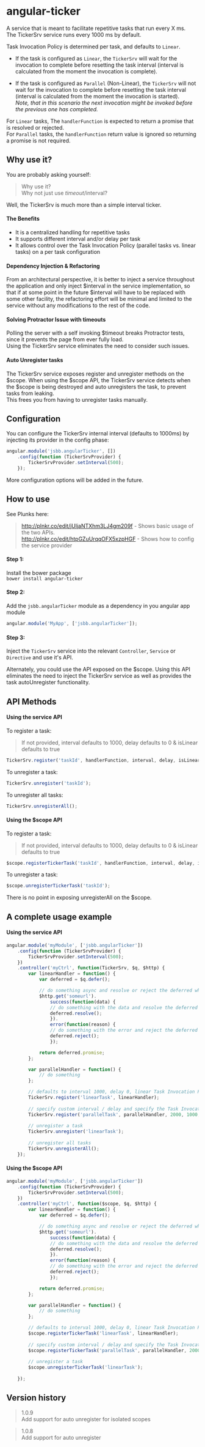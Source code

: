 # angular-ticker

A service that is meant to facilitate repetitive tasks that run every X ms.  
The TickerSrv service runs every 1000 ms by default.

Task Invocation Policy is determined per task, and defaults to `Linear`.

* If the task is configured as `Linear`, the `TickerSrv` will wait for the invocation to complete before 
resetting the task interval (interval is calculated from the moment the invocation is complete).

* If the task is configured as `Parallel` (Non-Linear), the `TickerSrv` will not wait for the invocation to complete before resetting the task interval (interval is calculated from the moment the invocation is started).  
*Note, that in this scenario the next invocation might be invoked before the previous one has completed.*

For `Linear` tasks, The `handlerFunction` is expected to return a promise that is resolved or rejected.  
For `Parallel` tasks, the `handlerFunction` return value is ignored so returning a promise is not required. 

## Why use it?

You are probably asking yourself:  
> Why use it?  
> Why not just use $timeout/$interval?  

Well, the TickerSrv is much more than a simple interval ticker.  
#### The Benefits
* It is a centralized handling for repetitive tasks  
* It supports different interval and/or delay per task  
* It allows control over the Task Invocation Policy (parallel tasks vs. linear tasks) on a per task configuration  

#### Dependency Injection & Refactoring
From an architectural perspective, it is better to inject a service throughout the application and only inject $interval in the service implementation, so that if at some point in the future $interval will have to be replaced with some other facility, the refactoring effort will be minimal and limited to the service without any modifications to the rest of the code.

#### Solving Protractor Issue with timeouts
Polling the server with a self invoking $timeout breaks Protractor tests, since it prevents the page from ever fully load.  
Using the TickerSrv service eliminates the need to consider such issues. 

#### Auto Unregister tasks
The TickerSrv service exposes register and unregister methods on the $scope. When using the $scope API, the TickerSrv service detects when 
the $scope is being destroyed and auto unregisters the task, to prevent tasks from leaking.  
This frees you from having to unregister tasks manually.

## Configuration

You can configure the TickerSrv internal interval (defaults to 1000ms) by injecting its provider in the config phase:

```javascript
angular.module('jsbb.angularTicker', [])
    .config(function (TickerSrvProvider) {
        TickerSrvProvider.setInterval(500);
    });
```    

More configuration options will be added in the future.

## How to use

See Plunks here:
> http://plnkr.co/edit/jUljaNTXhm3LJ4gm209f - Shows basic usage of the two APIs.  
> http://plnkr.co/edit/htpGZuUrqqOFX5xzpHGF - Shows how to config the service provider

#### Step 1:  
Install the bower package  
`bower install angular-ticker`
 
#### Step 2:  
Add the `jsbb.angularTicker` module as a dependency in you angular app module  
```javascript
angular.module('MyApp', ['jsbb.angularTicker']);
```  

#### Step 3: 
Inject the `TickerSrv` service into the relevant `Controller`, `Service` or `Directive` and use it's API.

Alternately, you could use the API exposed on the $scope. Using this API eliminates the need to inject the TickerSrv service 
as well as provides the task autoUnregister functionality.

## API Methods  

#### Using the service API
To register a task:  
> If not provided, interval defaults to 1000, delay defaults to 0 & isLinear defaults to true  

```javascript
TickerSrv.register('taskId', handlerFunction, interval, delay, isLinear);
```

To unregister a task:  
```javascript
TickerSrv.unregister('taskId');
```

To unregister all tasks:  
```javascript
TickerSrv.unregisterAll();
```  

#### Using the $scope API
To register a task:
> If not provided, interval defaults to 1000, delay defaults to 0 & isLinear defaults to true  

```javascript
$scope.registerTickerTask('taskId', handlerFunction, interval, delay, isLinear);
```

To unregister a task:  
```javascript
$scope.unregisterTickerTask('taskId');
```

There is no point in exposing unregisterAll on the $scope. 

## A complete usage example
#### Using the service API

```javascript
angular.module('myModule', ['jsbb.angularTicker'])
    .config(function (TickerSrvProvider) {
        TickerSrvProvider.setInterval(500);
    })
    .controller('myCtrl', function(TickerSrv, $q, $http) {
        var linearHandler = function() {
            var deferred = $q.defer();

            // do something async and resolve or reject the deferred when done
            $http.get('someurl').
                success(function(data) {
                // do something with the data and resolve the deferred
                deferred.resolve();
                }).
                error(function(reason) {
                // do something with the error and reject the deferred
                deferred.reject();
                });

            return deferred.promise;
        };

        var parallelHandler = function() {
            // do something
        };

        // defaults to interval 1000, delay 0, linear Task Invocation Policy
        TickerSrv.register('linearTask', linearHandler);
        
        // specify custom interval / delay and specify the Task Invocation Policy as parallel
        TickerSrv.register('parallelTask', parallelHandler, 2000, 1000, false);
        
        // unregister a task
        TickerSrv.unregister('linearTask');
        
        // unregister all tasks
        TickerSrv.unregisterAll();
    });
```    

#### Using the $scope API

```javascript
angular.module('myModule', ['jsbb.angularTicker'])
    .config(function (TickerSrvProvider) {
        TickerSrvProvider.setInterval(500);
    })
    .controller('myCtrl', function($scope, $q, $http) {
        var linearHandler = function() {
            var deferred = $q.defer();

            // do something async and resolve or reject the deferred when done
            $http.get('someurl').
                success(function(data) {
                // do something with the data and resolve the deferred
                deferred.resolve();
                }).
                error(function(reason) {
                // do something with the error and reject the deferred
                deferred.reject();
                });

            return deferred.promise;
        };

        var parallelHandler = function() {
            // do something
        };

        // defaults to interval 1000, delay 0, linear Task Invocation Policy
        $scope.registerTickerTask('linearTask', linearHandler);
        
        // specify custom interval / delay and specify the Task Invocation Policy as parallel
        $scope.registerTickerTask('parallelTask', parallelHandler, 2000, 1000, false);
        
        // unregister a task
        $scope.unregisterTickerTask('linearTask');
        
    });
```    

## Version history

> 1.0.9  
    Add support for auto unregister for isolated scopes

> 1.0.8  
    Add support for auto unregister
